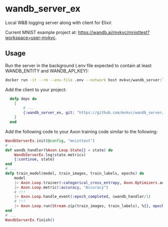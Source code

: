# wandb_server_ex

Local W&B logging server along with client for Elixir.

Current MNIST example project at: https://wandb.ai/mvkvc/mnisttest?workspace=user-mvkvc.

## Usage

Run the server in the background (.env file expected to contain at least WANDB_ENTITY and WANDB_API_KEY):

```bash
docker run -it --rm --env-file .env --network host mvkvc/wandb_server:latest
```

Add the client to your project:

```elixir
  defp deps do
    [
        # ...
        {:wandb_server_ex, git: "https://github.com/mvkvc/wandb_server/elixir"}
    ]
  end
```

Add the following code to your Axon training code similar to the following:

```elixir
WandbServerEx.init(@config, "mnisttest")
# ...
def wandb_handler(%Axon.Loop.State{} = state) do
    WandbServerEx.log(state.metrics)
    {:continue, state}
end
# ...
defp train_model(model, train_images, train_labels, epochs) do
    model
    |> Axon.Loop.trainer(:categorical_cross_entropy, Axon.Optimizers.adamw(@config.lr))
    |> Axon.Loop.metric(:accuracy, "Accuracy")
    # !!!
    |> Axon.Loop.handle_event(:epoch_completed, &wandb_handler/1)
    # !!!
    |> Axon.Loop.run(Stream.zip(train_images, train_labels), %{}, epochs: epochs, compiler: EXLA)
end
# ...
WandbServerEx.finish()
```
